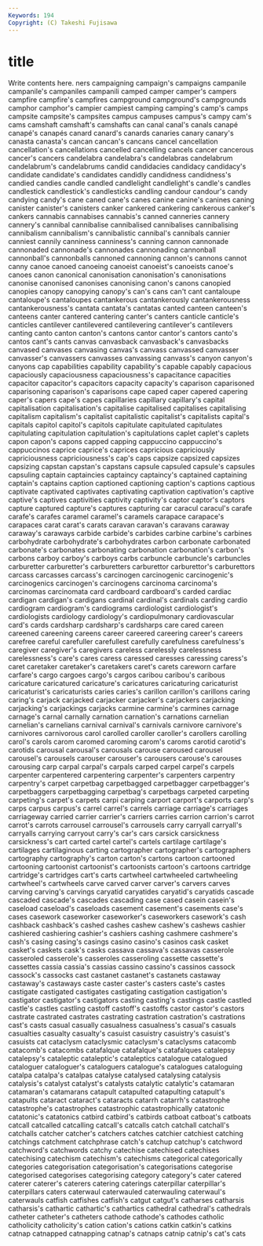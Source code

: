 ```yaml
---
Keywords: 194 
Copyright: (C) Takeshi Fujisawa
---
```


# title

Write contents here.
ners campaigning campaign's campaigns
campanile campanile's campaniles campanili camped camper camper's campers campfire campfire's
campfires campground campground's campgrounds camphor camphor's campier campiest camping camping's
camp's camps campsite campsite's campsites campus campuses campus's campy cam's
cams camshaft camshaft's camshafts can canal canal's canals canapé canapé's
canapés canard canard's canards canaries canary canary's canasta canasta's cancan
cancan's cancans cancel cancellation cancellation's cancellations cancelled cancelling cancels cancer
cancerous cancer's cancers candelabra candelabra's candelabras candelabrum candelabrum's candelabrums candid
candidacies candidacy candidacy's candidate candidate's candidates candidly candidness candidness's candied
candies candle candled candlelight candlelight's candle's candles candlestick candlestick's candlesticks
candling candour candour's candy candying candy's cane caned cane's canes
canine canine's canines caning canister canister's canisters canker cankered cankering
cankerous canker's cankers cannabis cannabises cannabis's canned canneries cannery cannery's
cannibal cannibalise cannibalised cannibalises cannibalising cannibalism cannibalism's cannibalistic cannibal's cannibals
cannier canniest cannily canniness canniness's canning cannon cannonade cannonaded cannonade's
cannonades cannonading cannonball cannonball's cannonballs cannoned cannoning cannon's cannons cannot
canny canoe canoed canoeing canoeist canoeist's canoeists canoe's canoes canon
canonical canonisation canonisation's canonisations canonise canonised canonises canonising canon's canons
canopied canopies canopy canopying canopy's can's cans can't cant cantaloupe
cantaloupe's cantaloupes cantankerous cantankerously cantankerousness cantankerousness's cantata cantata's cantatas canted
canteen canteen's canteens canter cantered cantering canter's canters canticle canticle's
canticles cantilever cantilevered cantilevering cantilever's cantilevers canting canto canton canton's
cantons cantor cantor's cantors canto's cantos cant's cants canvas canvasback
canvasback's canvasbacks canvased canvases canvasing canvas's canvass canvassed canvasser canvasser's
canvassers canvasses canvassing canvass's canyon canyon's canyons cap capabilities capability
capability's capable capably capacious capaciously capaciousness capaciousness's capacitance capacities capacitor
capacitor's capacitors capacity capacity's caparison caparisoned caparisoning caparison's caparisons cape
caped caper capered capering caper's capers cape's capes capillaries capillary
capillary's capital capitalisation capitalisation's capitalise capitalised capitalises capitalising capitalism capitalism's
capitalist capitalistic capitalist's capitalists capital's capitals capitol capitol's capitols capitulate
capitulated capitulates capitulating capitulation capitulation's capitulations caplet caplet's caplets capon
capon's capons capped capping cappuccino cappuccino's cappuccinos caprice caprice's caprices
capricious capriciously capriciousness capriciousness's cap's caps capsize capsized capsizes capsizing
capstan capstan's capstans capsule capsuled capsule's capsules capsuling captain captaincies
captaincy captaincy's captained captaining captain's captains caption captioned captioning caption's
captions captious captivate captivated captivates captivating captivation captivation's captive captive's
captives captivities captivity captivity's captor captor's captors capture captured capture's
captures capturing car caracul caracul's carafe carafe's carafes caramel caramel's
caramels carapace carapace's carapaces carat carat's carats caravan caravan's caravans
caraway caraway's caraways carbide carbide's carbides carbine carbine's carbines carbohydrate
carbohydrate's carbohydrates carbon carbonate carbonated carbonate's carbonates carbonating carbonation carbonation's
carbon's carbons carboy carboy's carboys carbs carbuncle carbuncle's carbuncles carburetter
carburetter's carburetters carburettor carburettor's carburettors carcass carcasses carcass's carcinogen carcinogenic
carcinogenic's carcinogenics carcinogen's carcinogens carcinoma carcinoma's carcinomas carcinomata card cardboard
cardboard's carded cardiac cardigan cardigan's cardigans cardinal cardinal's cardinals carding
cardio cardiogram cardiogram's cardiograms cardiologist cardiologist's cardiologists cardiology cardiology's cardiopulmonary
cardiovascular card's cards cardsharp cardsharp's cardsharps care cared careen careened
careening careens career careered careering career's careers carefree careful carefuller
carefullest carefully carefulness carefulness's caregiver caregiver's caregivers careless carelessly carelessness
carelessness's care's cares caress caressed caresses caressing caress's caret caretaker
caretaker's caretakers caret's carets careworn carfare carfare's cargo cargoes cargo's
cargos caribou caribou's caribous caricature caricatured caricature's caricatures caricaturing caricaturist
caricaturist's caricaturists caries caries's carillon carillon's carillons caring caring's carjack
carjacked carjacker carjacker's carjackers carjacking carjacking's carjackings carjacks carmine carmine's
carmines carnage carnage's carnal carnally carnation carnation's carnations carnelian carnelian's
carnelians carnival carnival's carnivals carnivore carnivore's carnivores carnivorous carol carolled
caroller caroller's carollers carolling carol's carols carom caromed caroming carom's
caroms carotid carotid's carotids carousal carousal's carousals carouse caroused carousel
carousel's carousels carouser carouser's carousers carouse's carouses carousing carp carpal
carpal's carpals carped carpel carpel's carpels carpenter carpentered carpentering carpenter's
carpenters carpentry carpentry's carpet carpetbag carpetbagged carpetbagger carpetbagger's carpetbaggers carpetbagging
carpetbag's carpetbags carpeted carpeting carpeting's carpet's carpets carpi carping carport
carport's carports carp's carps carpus carpus's carrel carrel's carrels carriage
carriage's carriages carriageway carried carrier carrier's carriers carries carrion carrion's
carrot carrot's carrots carrousel carrousel's carrousels carry carryall carryall's carryalls
carrying carryout carry's car's cars carsick carsickness carsickness's cart carted
cartel cartel's cartels cartilage cartilage's cartilages cartilaginous carting cartographer cartographer's
cartographers cartography cartography's carton carton's cartons cartoon cartooned cartooning cartoonist
cartoonist's cartoonists cartoon's cartoons cartridge cartridge's cartridges cart's carts cartwheel
cartwheeled cartwheeling cartwheel's cartwheels carve carved carver carver's carvers carves
carving carving's carvings caryatid caryatides caryatid's caryatids cascade cascaded cascade's
cascades cascading case cased casein casein's caseload caseload's caseloads casement
casement's casements case's cases casework caseworker caseworker's caseworkers casework's cash
cashback cashback's cashed cashes cashew cashew's cashews cashier cashiered cashiering
cashier's cashiers cashing cashmere cashmere's cash's casing casing's casings casino
casino's casinos cask casket casket's caskets cask's casks cassava cassava's
cassavas casserole casseroled casserole's casseroles casseroling cassette cassette's cassettes cassia
cassia's cassias cassino cassino's cassinos cassock cassock's cassocks cast castanet
castanet's castanets castaway castaway's castaways caste caster caster's casters caste's
castes castigate castigated castigates castigating castigation castigation's castigator castigator's castigators
casting casting's castings castle castled castle's castles castling castoff castoff's
castoffs castor castor's castors castrate castrated castrates castrating castration castration's
castrations cast's casts casual casually casualness casualness's casual's casuals casualties
casualty casualty's casuist casuistry casuistry's casuist's casuists cat cataclysm cataclysmic
cataclysm's cataclysms catacomb catacomb's catacombs catafalque catafalque's catafalques catalepsy catalepsy's
cataleptic cataleptic's cataleptics catalogue catalogued cataloguer cataloguer's cataloguers catalogue's catalogues
cataloguing catalpa catalpa's catalpas catalyse catalysed catalysing catalysis catalysis's catalyst
catalyst's catalysts catalytic catalytic's catamaran catamaran's catamarans catapult catapulted catapulting
catapult's catapults cataract cataract's cataracts catarrh catarrh's catastrophe catastrophe's catastrophes
catastrophic catastrophically catatonic catatonic's catatonics catbird catbird's catbirds catboat catboat's
catboats catcall catcalled catcalling catcall's catcalls catch catchall catchall's catchalls
catcher catcher's catchers catches catchier catchiest catching catchings catchment catchphrase
catch's catchup catchup's catchword catchword's catchwords catchy catechise catechised catechises
catechising catechism catechism's catechisms categorical categorically categories categorisation categorisation's categorisations
categorise categorised categorises categorising category category's cater catered caterer caterer's
caterers catering caterings caterpillar caterpillar's caterpillars caters caterwaul caterwauled caterwauling
caterwaul's caterwauls catfish catfishes catfish's catgut catgut's catharses catharsis catharsis's
cathartic cathartic's cathartics cathedral cathedral's cathedrals catheter catheter's catheters cathode
cathode's cathodes catholic catholicity catholicity's cation cation's cations catkin catkin's
catkins catnap catnapped catnapping catnap's catnaps catnip catnip's cat's cats
